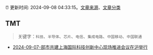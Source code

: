:alarm_clock: 更新时间: 2024-09-08 04:33:15。[文章来源](/README.md)、[文章分类](/TAGS.md)

## TMT


> 关键字：`科技`、`半导体`、`芯片`、`电信`、`集成电路`、`中国移动`、`中国联通`



- [2024-09-07-部市共建上海国际科技创新中心现场推进会议在沪举行](https://www.cls.cn/detail/1792195) 
